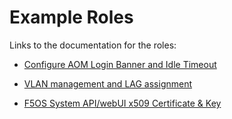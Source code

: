 # Example Roles

Links to the documentation for the roles:

- [Configure AOM Login Banner and Idle Timeout](https://f5devcentral.github.io/f5-ps-ansible/f5os/examples-use-cases/aom-login-banner-idle-timeout/)

- [VLAN management and LAG assignment](https://f5devcentral.github.io/f5-ps-ansible/f5os/examples-use-cases/vlan-management-lag-assignment/)

- [F5OS System API/webUI x509 Certificate & Key](./f5os_system_tls/)
